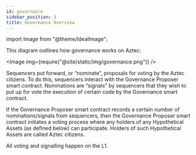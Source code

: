 ```yaml
---
id: governance
sidebar_position: 3
title: Governance Overview
---
```


import Image from "@theme/IdealImage";

This diagram outlines how governance works on Aztec:

<Image img={require("@site/static/img/governance.png")} />

Sequencers put forward, or “nominate”, proposals for voting by the Aztec citizens. To do this, sequencers interact with the Governance Proposer smart contract. Nominations are “signals” by sequencers that they wish to put up for vote the execution of certain code by the Governance smart contract.

If the Governance Proposer smart contract records a certain number of nominations/signals from sequencers, then the Governance Proposer smart contract initiates a voting process where any holders of any Hypothetical Assets (as defined below) can participate. Holders of such Hypothetical Assets are called Aztec citizens.

All voting and signalling happen on the L1.
